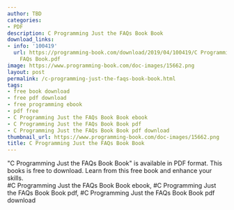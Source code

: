 ```yaml
---
author: TBD
categories:
- PDF
description: C Programming Just the FAQs Book Book
download_links:
- info: '100419'
  url: https://programming-book.com/download/2019/04/100419/C Programming Just the
    FAQs Book.pdf
image: https://www.programming-book.com/doc-images/15662.png
layout: post
permalink: /c-programming-just-the-faqs-book-book.html
tags:
- free book download
- free pdf download
- free programming ebook
- pdf free
- C Programming Just the FAQs Book Book ebook
- C Programming Just the FAQs Book Book pdf
- C Programming Just the FAQs Book Book pdf download
thumbnail_url: https://www.programming-book.com/doc-images/15662.png
title: C Programming Just the FAQs Book Book
---
```


 
<div class="item-desc text-justify">
  "C Programming Just the FAQs Book Book" is available in PDF format. This books is free to download. Learn from this free book and enhance your skills.
  <br>
  #C Programming Just the FAQs Book Book ebook, #C Programming Just the FAQs Book Book pdf, #C Programming Just the FAQs Book Book pdf download
</div>